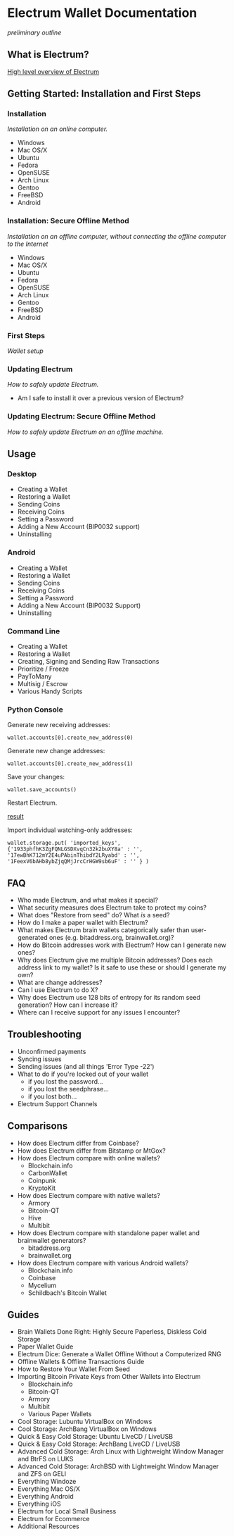 Electrum Wallet Documentation
=============================

*preliminary outline*


What is Electrum?
-----------------

[High level overview of Electrum](https://github.com/ecdsa/electrum-web/wiki/What-is-Electrum%3F)


Getting Started: Installation and First Steps
---------------------------------------------

### Installation

*Installation on an online computer.*

- Windows
- Mac OS/X
- Ubuntu
- Fedora
- OpenSUSE
- Arch Linux
- Gentoo
- FreeBSD
- Android

### Installation: Secure Offline Method

*Installation on an offline computer, without connecting the offline
computer to the Internet*

- Windows
- Mac OS/X
- Ubuntu
- Fedora
- OpenSUSE
- Arch Linux
- Gentoo
- FreeBSD
- Android

### First Steps

*Wallet setup*

### Updating Electrum

*How to safely update Electrum.*

- Am I safe to install it over a previous version of Electrum?

### Updating Electrum: Secure Offline Method

*How to safely update Electrum on an offline machine.*


Usage
-----

### Desktop

- Creating a Wallet
- Restoring a Wallet
- Sending Coins
- Receiving Coins
- Setting a Password
- Adding a New Account (BIP0032 support)
- Uninstalling

### Android

- Creating a Wallet
- Restoring a Wallet
- Sending Coins
- Receiving Coins
- Setting a Password
- Adding a New Account (BIP0032 Support)
- Uninstalling

### Command Line

- Creating a Wallet
- Restoring a Wallet
- Creating, Signing and Sending Raw Transactions
- Prioritize / Freeze
- PayToMany
- Multisig / Escrow
- Various Handy Scripts

### Python Console

Generate new receiving addresses:

    wallet.accounts[0].create_new_address(0)

Generate new change addresses:

    wallet.accounts[0].create_new_address(1)

Save your changes:

    wallet.save_accounts()

Restart Electrum.

[result](http://i.imgur.com/gfOB4Cp.png)

Import individual watching-only addresses:

    wallet.storage.put( 'imported_keys', {'1933phfhK3ZgFQNLGSDXvqCn32k2buXY8a' : '',  '17ewBhK712mY2E4uPAbinThibdY2LRyabd' : '', '1FeexV6bAHb8ybZjqQMjJrcCrHGW9sb6uF' : '' } )


FAQ
---

* Who made Electrum, and what makes it special?
* What security measures does Electrum take to protect my coins?
* What does "Restore from seed" do? What *is* a seed?
* How do I make a paper wallet with Electrum?
* What makes Electrum brain wallets categorically safer than user-generated ones (e.g. bitaddress.org, brainwallet.org)?
* How do Bitcoin addresses work with Electrum? How can I generate new ones?
* Why does Electrum give me multiple Bitcoin addresses? Does each address link to my wallet? Is it safe to use these or should I generate my own?
* What are change addresses?
* Can I use Electrum to do X?
* Why does Electrum use 128 bits of entropy for its random seed generation? How can I increase it?
* Where can I receive support for any issues I encounter?


Troubleshooting
---------------

- Unconfirmed payments
- Syncing issues
- Sending issues (and all things 'Error Type -22')
- What to do if you're locked out of your wallet
  - if you lost the password...
  - if you lost the seedphrase...
  - if you lost both...
- Electrum Support Channels


Comparisons
-----------

- How does Electrum differ from Coinbase?
- How does Electrum differ from Bitstamp or MtGox?
- How does Electrum compare with online wallets?
  - Blockchain.info
  - CarbonWallet
  - Coinpunk
  - KryptoKit
- How does Electrum compare with native wallets?
  - Armory
  - Bitcoin-QT
  - Hive
  - Multibit
- How does Electrum compare with standalone paper wallet and brainwallet generators?
  - bitaddress.org
  - brainwallet.org
- How does Electrum compare with various Android wallets?
  - Blockchain.info
  - Coinbase
  - Mycelium
  - Schildbach's Bitcoin Wallet


Guides
------

- Brain Wallets Done Right: Highly Secure Paperless, Diskless Cold Storage
- Paper Wallet Guide
- Electrum Dice: Generate a Wallet Offline Without a Computerized RNG
- Offline Wallets & Offline Transactions Guide
- How to Restore Your Wallet From Seed
- Importing Bitcoin Private Keys from Other Wallets into Electrum
  - Blockchain.info
  - Bitcoin-QT
  - Armory
  - Multibit
  - Various Paper Wallets
- Cool Storage: Lubuntu VirtualBox on Windows
- Cool Storage: ArchBang VirtualBox on Windows
- Quick & Easy Cold Storage: Ubuntu LiveCD / LiveUSB
- Quick & Easy Cold Storage: ArchBang LiveCD / LiveUSB
- Advanced Cold Storage: Arch Linux with Lightweight Window Manager and BtrFS on LUKS
- Advanced Cold Storage: ArchBSD with Lightweight Window Manager and ZFS on GELI
- Everything Windoze
- Everything Mac OS/X
- Everything Android
- Everything iOS
- Electrum for Local Small Business
- Electrum for Ecommerce
- Additional Resources
